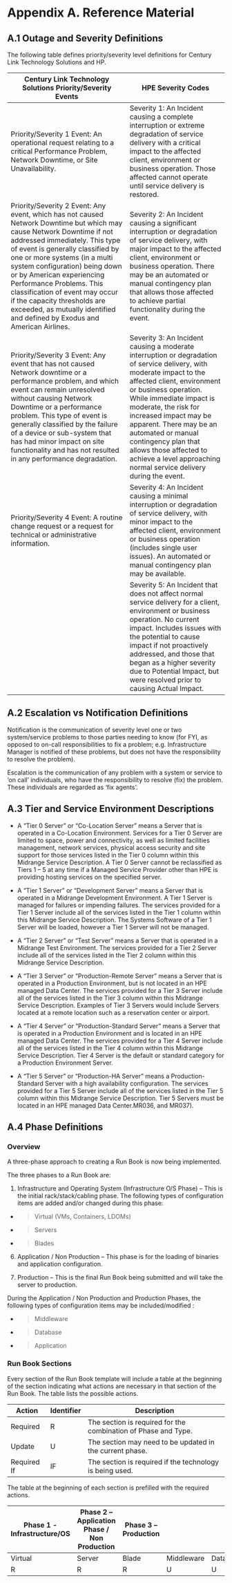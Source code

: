 # Appendix A. Reference Material

## A.1 Outage and Severity Definitions

The following table defines priority/severity level definitions for
Century Link Technology Solutions and HP.

| Century Link Technology Solutions Priority/Severity Events                                                                                                                                                                                                                                                                                                                                                                                                           | HPE Severity Codes                                                                                                                                                                                                                                                                                                                                                                                                      |
|----------------------------------------------------------------------------------------------------------------------------------------------------------------------------------------------------------------------------------------------------------------------------------------------------------------------------------------------------------------------------------------------------------------------------------------------------------------------|-------------------------------------------------------------------------------------------------------------------------------------------------------------------------------------------------------------------------------------------------------------------------------------------------------------------------------------------------------------------------------------------------------------------------|
| Priority/Severity 1 Event: An operational request relating to a critical Performance Problem, Network Downtime, or Site Unavailability.                                                                                                                                                                                                                                                                                                                              | Severity 1: An Incident causing a complete interruption or extreme degradation of service delivery with a critical impact to the affected client, environment or business operation. Those affected cannot operate until service delivery is restored.                                                                                                                                                                  |
| Priority/Severity 2 Event: Any event, which has not caused Network Downtime but which may cause Network Downtime if not addressed immediately.  This type of event is generally classified by one or more systems (in a multi system configuration) being down or by American experiencing Performance Problems. This classification of event may occur if the capacity thresholds are exceeded, as mutually identified and defined by Exodus and American Airlines. | Severity 2: An Incident causing a significant interruption or degradation of service delivery, with major impact to the affected client, environment or business operation. There may be an automated or manual contingency plan that allows those affected to achieve partial functionality during the event.                                                                                                          |
| Priority/Severity 3 Event: Any event that has not caused Network downtime or a performance problem, and which event can remain unresolved without causing Network Downtime or a performance problem.  This type of event is generally classified by the failure of a device or sub-system that has had minor impact on site functionality and has not resulted in any performance degradation.                                                                       | Severity 3: An Incident causing a moderate interruption or degradation of service delivery, with moderate impact to the affected client, environment or business operation. While immediate impact is moderate, the risk for increased impact may be apparent. There may be an automated or manual contingency plan that allows those affected to achieve a level approaching normal service delivery during the event. |
| Priority/Severity 4 Event: A routine change request or a request for technical or administrative information.                                                                                                                                                                                                                                                                                                                                                        | Severity 4: An Incident causing a minimal interruption or degradation of service delivery, with minor impact to the affected client, environment or business operation (includes single user issues). An automated or manual contingency plan may be available.                                                                                                                                                         |
|                                                                                                                                                                                                                                                                                                                                                                                                                                                                      | Severity 5: An Incident that does not affect normal service delivery for a client, environment or business operation. No current impact. Includes issues with the potential to cause impact if not proactively addressed, and those that began as a higher severity due to Potential Impact, but were resolved prior to causing Actual Impact.                                                                          |

## A.2 Escalation vs Notification Definitions

Notification is the communication of severity level one or two
system/service problems to those parties needing to know (for FYI, as
opposed to on-call responsibilities to fix a problem; e.g.
Infrastructure Manager is notified of these problems, but does not have
the responsibility to resolve the problem).

Escalation is the communication of any problem with a system or service
to ‘on call’ individuals, who have the responsibility to resolve (fix)
the problem. These individuals are regarded as ‘fix agents’.

## A.3 Tier and Service Environment Descriptions

  - A “Tier 0 Server” or “Co-Location Server” means a Server that is
    operated in a Co-Location Environment. Services for a Tier 0 Server
    are limited to space, power and connectivity, as well as limited
    facilities management, network services, physical access security
    and site support for those services listed in the Tier 0 column
    within this Midrange Service Description. A Tier 0 Server cannot be
    reclassified as Tiers 1 – 5 at any time if a Managed Service
    Provider other than HPE is providing hosting services on the
    specified server.

  - A “Tier 1 Server” or “Development Server” means a Server that is
    operated in a Midrange Development Environment. A Tier 1 Server is
    managed for failures or impending failures. The services provided
    for a Tier 1 Server include all of the services listed in the Tier 1
    column within this Midrange Service Description. The Systems
    Software of a Tier 1 Server will be loaded, however a Tier 1 Server
    will not be managed.

  - A “Tier 2 Server” or “Test Server” means a Server that is operated
    in a Midrange Test Environment. The services provided for a Tier 2
    Server include all of the services listed in the Tier 2 column
    within this Midrange Service Description.

  - A “Tier 3 Server” or “Production-Remote Server” means a Server that
    is operated in a Production Environment, but is not located in an
    HPE managed Data Center. The services provided for a Tier 3 Server
    include all of the services listed in the Tier 3 column within this
    Midrange Service Description. Examples of Tier 3 Servers would
    include Servers located at a remote location such as a reservation
    center or airport.

  - A “Tier 4 Server” or “Production-Standard Server” means a Server
    that is operated in a Production Environment and is located in an
    HPE managed Data Center. The services provided for a Tier 4 Server
    include all of the services listed in the Tier 4 column within this
    Midrange Service Description. Tier 4 Server is the default or
    standard category for a Production Environment Server.

  - A “Tier 5 Server” or “Production-HA Server” means a
    Production-Standard Server with a high availability configuration.
    The services provided for a Tier 5 Server include all of the
    services listed in the Tier 5 column within this Midrange Service
    Description. Tier 5 Servers must be located in an HPE managed Data
    Center.MR036, and MR037).

## A.4 Phase Definitions

### Overview

A three-phase approach to creating a Run Book is now being implemented.

The three phases to a Run Book are:

1.  Infrastructure and Operating System (Infrastructure O/S Phase) –
    This is the initial rack/stack/cabling phase. The following types of
    configuration items are added and/or changed during this phase:

<!-- end list -->

  - > Virtual (VMs, Containers, LDOMs)

  - > Servers

  - > Blades

<!-- end list -->

6.  Application / Non Production – This phase is for the loading of
    binaries and application configuration.

7.  Production – This is the final Run Book being submitted and will
    take the server to production.

During the Application / Non Production and Production Phases, the
following types of configuration items may be included/modified :

  - > Middleware

  - > Database

  - > Application

### Run Book Sections

Every section of the Run Book template will include a table at the
beginning of the section indicating what actions are necessary in that
section of the Run Book. The table lists the possible actions.

| Action      | Identifier | Description                                                    |
| ----------- | ---------- | -------------------------------------------------------------- |
| Required    | R          | The section is required for the combination of Phase and Type. |
| Update      | U          | The section may need to be updated in the current phase.       |
| Required If | IF         | The section is required if the technology is being used.       |

The table at the beginning of each section is prefilled with the
required actions.

| Phase 1 - Infrastructure/OS | Phase 2 – Application Phase / Non Production | Phase 3 – Production |            |          |             |            |          |             |
| --------------------------- | -------------------------------------------- | -------------------- | ---------- | -------- | ----------- | ---------- | -------- | ----------- |
| Virtual                     | Server                                       | Blade                | Middleware | Database | Application | Middleware | Database | Application |
| R                           | R                                            | R                    | U          | U        | U           | U          | U        | U           |

